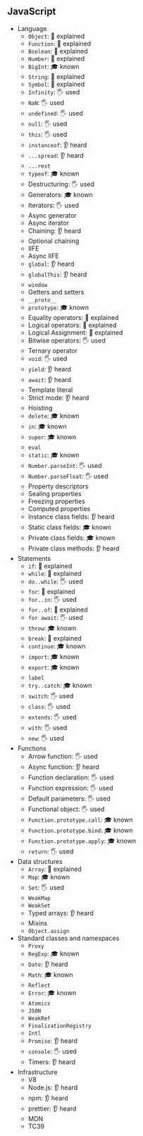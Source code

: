 ## JavaScript

- Language
  - `Object`: 🙋 explained
  - `Function`: 🙋 explained
  - `Boolean`: 🙋 explained
  - `Number`: 🙋 explained
  - `BigInt`: 🎓 known
  - `String`: 🙋 explained
  - `Symbol`: 🙋 explained
  - `Infinity`: 🖐️ used
  - `NaN`: 🖐️ used
  - `undefined`: 🖐️ used
  - `null`: 🖐️ used
  - `this`: 🖐️ used
  - `instanceof`: 👂 heard
  - `...spread`: 👂 heard
  - `...rest`
  - `typeof`: 🎓 known
  - Destructuring: 🖐️ used
  - Generators: 🎓 known
  - Iterators: 🖐️ used
  - Async generator
  - Async iterator
  - Chaining: 👂 heard
  - Optional chaining
  - IIFE
  - Async IIFE
  - `global`: 👂 heard
  - `globalThis`: 👂 heard
  - `window`
  - Getters and setters
  - `__proto__`
  - `prototype`: 🎓 known
  - Equality operators: 🙋 explained
  - Logical operators: 🙋 explained
  - Logical Assignment: 🙋 explained
  - Bitwise operators: 🖐️ used
  - Ternary operator
  - `void`: 🖐️ used
  - `yield`: 👂 heard
  - `await`: 👂 heard
  - Template literal
  - Strict mode: 👂 heard
  - Hoisting
  - `delete`: 🎓 known
  - `in`: 🎓 known
  - `super`: 🎓 known
  - `eval`
  - `static`: 🎓 known
  - `Number.parseInt`: 🖐️ used
  - `Number.parseFloat`: 🖐️ used
  - Property descriptors
  - Sealing properties
  - Freezing properties
  - Computed properties
  - Instance class fields: 👂 heard
  - Static class fields: 🎓 known
  - Private class fields: 🎓 known
  - Private class methods: 👂 heard
- Statements
  - `if`: 🙋 explained
  - `while`: 🙋 explained
  - `do..while`: 🖐️ used
  - `for`: 🙋 explained
  - `for..in`: 🖐️ used
  - `for..of`: 🙋 explained
  - `for await`: 🖐️ used
  - `throw`: 🎓 known
  - `break`: 🙋 explained
  - `continue`: 🎓 known
  - `import`: 🎓 known
  - `export`: 🎓 known
  - `label`
  - `try..catch`: 🎓 known
  - `switch`: 🖐️ used
  - `class`: 🖐️ used
  - `extends`: 🖐️ used
  - `with`: 🖐️ used
  - `new`: 🖐️ used
- Functions
  - Arrow function: 🖐️ used
  - Async function: 👂 heard
  - Function declaration: 🖐️ used
  - Function expression: 🖐️ used
  - Default parameters: 🖐️ used
  - Functional object: 🖐️ used
  - `Function.prototype.call`: 🎓 known
  - `Function.prototype.bind`: 🎓 known
  - `Function.prototype.apply`: 🎓 known
  - `return`: 🖐️ used
- Data structures
  - `Array`: 🙋 explained
  - `Map`: 🎓 known
  - `Set`: 🖐️ used
  - `WeakMap`
  - `WeakSet`
  - Typed arrays: 👂 heard
  - Mixins
  - `Object.assign`
- Standard classes and namespaces
  - `Proxy`
  - `RegExp`: 🎓 known
  - `Date`: 👂 heard
  - `Math`: 🎓 known
  - `Reflect`
  - `Error`: 🎓 known
  - `Atomics`
  - `JSON`
  - `WeakRef`
  - `FinalizationRegistry`
  - `Intl`
  - `Promise`: 👂 heard
  - `console`: 🖐️ used
  - Timers: 👂 heard
- Infrastructure
  - V8
  - Node.js: 👂 heard
  - npm: 👂 heard
  - prettier: 👂 heard
  - MDN
  - TC39
